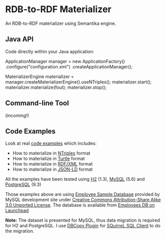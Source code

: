 RDB-to-RDF Materializer
=======================

An RDB-to-RDF materializer using Semantika engine.

Java API
--------

Code directly within your Java application:

   ApplicationManager manager = new ApplicationFactory()
         .configure("configuration.xml")
         .createApplicationManager();
      
   MaterializerEngine materializer = manager.createMaterializerEngine().useNTriples();
   materializer.start();
   materializer.materialize(fout);
   materializer.stop();

Command-line Tool
-----------------

(incoming!)


Code Examples
-------------

Look at real [code examples](https://github.com/obidea/semantika-materializer/tree/master/example) which includes:
* How to materialize in [NTriples][1] format
* How to materialize in [Turtle][2] format
* How to materialize in [RDF/XML][3] format
* How to materialize in [JSON-LD][4] format

All the examples have been tested using [H2][5] (1.3), [MySQL][6] (5.6) and [PostgreSQL][7] (9.3)

Those examples above are using [Employee Sample Database](http://dev.mysql.com/doc/employee/en/index.html) provided by MySQL development site
under [Creative Commons Attribution-Share Alike 3.0 Unported License](http://creativecommons.org/licenses/by-sa/3.0/). The database is available 
from [Employees DB on Launchpad](https://launchpad.net/test-db/)

**Note:** The dataset is presented for MySQL, thus data migration is required for H2 and PostgreSQL. I use [DBCopy Plugin](http://dbcopyplugin.sourceforge.net/)
for [SQuirreL SQL Client](http://squirrel-sql.sourceforge.net/) to do the migration.

  [1]: http://www.w3.org/TR/n-triples/  "W3C recommendation on NTriples syntax"
  [2]: http://www.w3.org/TR/turtle/  	"W3C recommendation on Turtle syntax"
  [3]: http://www.w3.org/TR/rdf-syntax-grammar/    "W3C recommendation on RDF/XML syntax"
  [4]: http://www.w3.org/TR/json-ld/	"W3C recommendation on JSON-LD syntax"
  [5]: http://www.h2database.com/		"H2 site"
  [6]: http://www.mysql.com/			"MySQL site"
  [7]: http://www.postgresql.org/		"PostgreSQL site"


